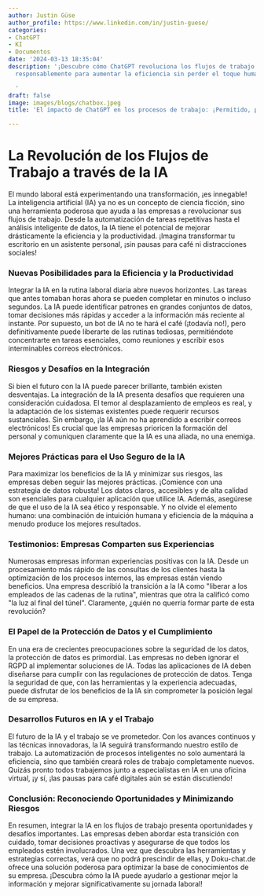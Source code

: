 ```yaml
---
author: Justin Güse
author_profile: https://www.linkedin.com/in/justin-guese/
categories:
- ChatGPT
- KI
- Documentos
date: '2024-03-13 18:35:04'
description: '¡Descubre cómo ChatGPT revoluciona los flujos de trabajo! Usa la IA
  responsablemente para aumentar la eficiencia sin perder el toque humano.

  '
draft: false
image: images/blogs/chatbox.jpeg
title: 'El impacto de ChatGPT en los procesos de trabajo: ¡Permitido, pero con cautela!'

---
```

# La Revolución de los Flujos de Trabajo a través de la IA

El mundo laboral está experimentando una transformación, ¡es innegable! La inteligencia artificial (IA) ya no es un concepto de ciencia ficción, sino una herramienta poderosa que ayuda a las empresas a revolucionar sus flujos de trabajo. Desde la automatización de tareas repetitivas hasta el análisis inteligente de datos, la IA tiene el potencial de mejorar drásticamente la eficiencia y la productividad. ¡Imagina transformar tu escritorio en un asistente personal, ¡sin pausas para café ni distracciones sociales!

### Nuevas Posibilidades para la Eficiencia y la Productividad

Integrar la IA en la rutina laboral diaria abre nuevos horizontes. Las tareas que antes tomaban horas ahora se pueden completar en minutos o incluso segundos. La IA puede identificar patrones en grandes conjuntos de datos, tomar decisiones más rápidas y acceder a la información más reciente al instante. Por supuesto, un bot de IA no te hará el café (¡todavía no!), pero definitivamente puede liberarte de las rutinas tediosas, permitiéndote concentrarte en tareas esenciales, como reuniones y escribir esos interminables correos electrónicos.

### Riesgos y Desafíos en la Integración

Si bien el futuro con la IA puede parecer brillante, también existen desventajas. La integración de la IA presenta desafíos que requieren una consideración cuidadosa. El temor al desplazamiento de empleos es real, y la adaptación de los sistemas existentes puede requerir recursos sustanciales. Sin embargo, ¡la IA aún no ha aprendido a escribir correos electrónicos! Es crucial que las empresas prioricen la formación del personal y comuniquen claramente que la IA es una aliada, no una enemiga.

### Mejores Prácticas para el Uso Seguro de la IA

Para maximizar los beneficios de la IA y minimizar sus riesgos, las empresas deben seguir las mejores prácticas. ¡Comience con una estrategia de datos robusta! Los datos claros, accesibles y de alta calidad son esenciales para cualquier aplicación que utilice IA. Además, asegúrese de que el uso de la IA sea ético y responsable. Y no olvide el elemento humano: una combinación de intuición humana y eficiencia de la máquina a menudo produce los mejores resultados.

### Testimonios: Empresas Comparten sus Experiencias

Numerosas empresas informan experiencias positivas con la IA. Desde un procesamiento más rápido de las consultas de los clientes hasta la optimización de los procesos internos, las empresas están viendo beneficios. Una empresa describió la transición a la IA como "liberar a los empleados de las cadenas de la rutina", mientras que otra la calificó como "la luz al final del túnel". Claramente, ¿quién no querría formar parte de esta revolución?

### El Papel de la Protección de Datos y el Cumplimiento

En una era de crecientes preocupaciones sobre la seguridad de los datos, la protección de datos es primordial. Las empresas no deben ignorar el RGPD al implementar soluciones de IA. Todas las aplicaciones de IA deben diseñarse para cumplir con las regulaciones de protección de datos. Tenga la seguridad de que, con las herramientas y la experiencia adecuadas, puede disfrutar de los beneficios de la IA sin comprometer la posición legal de su empresa.

### Desarrollos Futuros en IA y el Trabajo

El futuro de la IA y el trabajo se ve prometedor. Con los avances continuos y las técnicas innovadoras, la IA seguirá transformando nuestro estilo de trabajo. La automatización de procesos inteligentes no solo aumentará la eficiencia, sino que también creará roles de trabajo completamente nuevos. Quizás pronto todos trabajemos junto a especialistas en IA en una oficina virtual, ¡y sí, ¡las pausas para café digitales aún se están discutiendo!


### Conclusión: Reconociendo Oportunidades y Minimizando Riesgos

En resumen, integrar la IA en los flujos de trabajo presenta oportunidades y desafíos importantes. Las empresas deben abordar esta transición con cuidado, tomar decisiones proactivas y asegurarse de que todos los empleados estén involucrados. Una vez que descubra las herramientas y estrategias correctas, verá que no podrá prescindir de ellas, y Doku-chat.de ofrece una solución poderosa para optimizar la base de conocimientos de su empresa. ¡Descubra cómo la IA puede ayudarlo a gestionar mejor la información y mejorar significativamente su jornada laboral!
